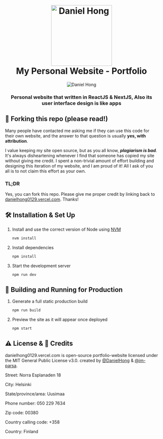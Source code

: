 <h1 align="center">
    <img width="200px" src="https://raw.githubusercontent.com/blue0316/my-portfolio/main/public/favicon.png" alt="Daniel Hong"/>
    <br/>
    My Personal Website - Portfolio
</h1>

<div align="center">
    <img src="https://raw.githubusercontent.com/blue0316/my-portfolio/main/README.png" alt="Daniel Hong"/>
</div>

<h3 align="center">
    Personal website that written in ReactJS & NextJS, Also its user interface design is like apps
</h3>

## 🚨 Forking this repo (please read!)

Many people have contacted me asking me if they can use this code for their own website, and the answer to that question is usually **yes, with attribution**.

I value keeping my site open source, but as you all know, _**plagiarism is bad**_. It's always disheartening whenever I find that someone has copied my site without giving me credit. I spent a non-trivial amount of effort building and designing this iteration of my website, and I am proud of it! All I ask of you all is to not claim this effort as your own.

### TL;DR

Yes, you can fork this repo. Please give me proper credit by linking back to [danielhong0129.vercel.com](https://danielhong0129.vercel.com). Thanks!

## 🛠 Installation & Set Up

1. Install and use the correct version of Node using [NVM](https://github.com/nvm-sh/nvm)

   ```sh
   nvm install
   ```

2. Install dependencies

   ```sh
   npm install
   ```

3. Start the development server

   ```sh
   npm run dev
   ```

## 🚀 Building and Running for Production

1. Generate a full static production build

   ```sh
   npm run build
   ```

1. Preview the site as it will appear once deployed

   ```sh
   npm start
   ```

## ⚠️ License & 📝 Credits
danielhong0129.vercel.com is open-source portfolio-website licensed under the MIT General Public License v3.0. created by [@DanielHong](https://github.com/blue0316) & [@im-parsa](https://github.com/im-parsa).


Street:  Norra Esplanaden 18

City:  Helsinki

State/province/area:   Uusimaa

Phone number:  050 229 7634

Zip code:  00380

Country calling code:  +358

Country:  Finland
